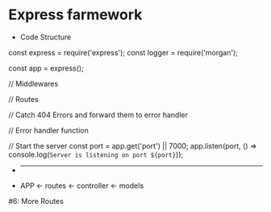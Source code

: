 # Express farmework


* Code Structure

const express = require('express');
const logger = require('morgan');

const app = express();

// Middlewares

// Routes

// Catch 404 Errors and forward them to error handler

// Error handler function

// Start the server
const port = app.get('port') || 7000;
app.listen(port, () => console.log(`Server is listening on port ${port}`));

* -----------------------------------------------------------------------------------------------------
    
* APP <- routes <- controller <- models

#6: More Routes
 